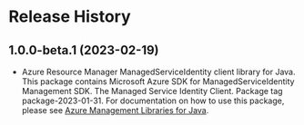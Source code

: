 # Release History

## 1.0.0-beta.1 (2023-02-19)

- Azure Resource Manager ManagedServiceIdentity client library for Java. This package contains Microsoft Azure SDK for ManagedServiceIdentity Management SDK. The Managed Service Identity Client. Package tag package-2023-01-31. For documentation on how to use this package, please see [Azure Management Libraries for Java](https://aka.ms/azsdk/java/mgmt).
